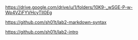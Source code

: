https://drive.google.com/drive/u/1/folders/10K9-_wSGE-P-w-Wp4VZiFYVHcyTII0Eg

https://github.com/sh01t/lab2-markdown-syntax

https://github.com/sh01t/lab2-intro
